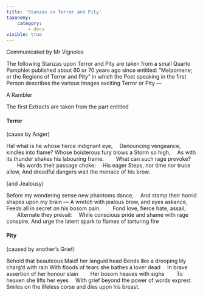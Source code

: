 ```yaml
---
title: 'Stanzas on Terror and Pity'
taxonomy:
    category:
        - docs
visible: true
---
```


<div class="author">Communicated by Mr Vignoles</div>

The following Stanzas upon Terror and Pity are taken from a small Quarto Pamphlet published about 60 or 70 years ago since entitled: “Melpomene; or the Regions of Terror and Pity” in which the Poet speaking in the first Person describes the various Images exciting Terror or Pity —

A Rambler

The first Extracts are taken from the part entitled

#### Terror

(cause by Anger)

Ha! what is he whose fierce indignant eye,
&emsp;Denouncing vengeance, kindles into flame?
Whose boisterous fury blows a Storm so high,
&emsp;As with its thunder shakes his labouring frame.
&emsp;&emsp;What can such rage provoke?
&emsp;&emsp;His words their passage choke:
&emsp;His eager Steps, nor time nor truce allow,
And dreadful dangers wait the menace of his brow.

(and Jealousy)

Before my wondering sense new phantoms dance,
&emsp;And stamp their horrid shapes upon my brain —
A wretch with jealous brow, and eyes askance,
&emsp;Feeds all in secret on his bosom pain.
&emsp;&emsp;Fond love, fierce hate, assail;
&emsp;&emsp;Alternate they prevail:
&emsp;While conscious pride and shame with rage conspire,
And urge the latent spark to flames of torturing fire

#### Pity

(caused by another’s Grief)

Behold that beauteous Maid! her languid head
Bends like a drooping lily charg’d with rain
With floods of tears she bathes a lover dead
&emsp;In brave assertion of her honour slain
&emsp;&emsp;Her bosom heaves with sighs
&emsp;&emsp;To heaven she lifts her eyes
&emsp;With grief beyond the power of words exprest
Smiles on the lifeless corse and dies upon his breast.